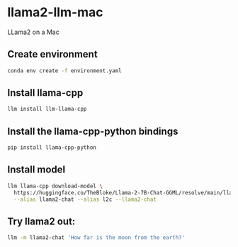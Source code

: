 # llama2-llm-mac
LLama2 on a Mac

## Create environment

```bash
conda env create -f environment.yaml
```

## Install llama-cpp
```bash
llm install llm-llama-cpp
```

## Install the llama-cpp-python bindings

```bash
pip install llama-cpp-python
```

## Install model

```bash
llm llama-cpp download-model \
  https://huggingface.co/TheBloke/Llama-2-7B-Chat-GGML/resolve/main/llama-2-7b-chat.ggmlv3.q8_0.bin \
  --alias llama2-chat --alias l2c --llama2-chat
```

## Try llama2 out:

```bash
llm -m llama2-chat 'How far is the moon from the earth?'
```
